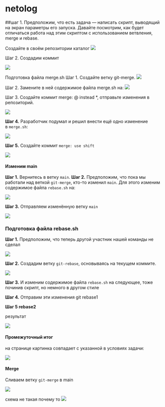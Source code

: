 # netolog
##шаг 1. Предположим, что есть задача — написать скрипт, выводящий на экран параметры его запуска. Давайте посмотрим, как будет отличаться работа над этим скриптом с использованием ветвления, merge и rebase.

Создайте в своём репозитории каталог
![](img/img_1.png)

Шаг 2. Создадим коммит 

![](img/img_2.png)

Подготовка файла merge.sh
Шаг 1. Создайте ветку git-merge.
![](img/img_3.png)

Шаг 2. Замените в ней содержимое файла merge.sh на:
![](img/img_4.png)

Шаг 3. Создайте коммит merge: @ instead *, отправьте изменения в репозиторий.

![](img/img_5.png)

**Шаг 4.** Разработчик подумал и решил внести ещё одно изменение в `merge.sh`:

![](img/img_6.png)

**Шаг 5.** Создайте коммит `merge: use shift`

![](img/img_7.png)

#### Изменим main

**Шаг 1.** Вернитесь в ветку `main`. **Шаг 2.** Предположим, что пока мы работали над веткой `git-merge`, кто-то изменил `main`. Для этого изменим содержимое файла `rebase.sh` на:

![](img/img_8.png)

**Шаг 3.** Отправляем изменённую ветку `main`

![](img/img_9.png)

### Подготовка файла rebase.sh

**Шаг 1.** Предположим, что теперь другой участник нашей команды не сделал

![](img/img_10.png)

**Шаг 2.** Создадим ветку `git-rebase`, основываясь на текущем коммите.

![](img/img_11.png)

**Шаг 3.** И изменим содержимое файла `rebase.sh` на следующее, тоже починив скрипт, но немного в другом стиле

**Шаг 4.** Отправим эти изменения git rebase1

**Шаг 5 rebase2**

результат

![](img/img_12.png)

#### Промежуточный итог

на странице картинка совпадает с указанной в условиях задачи:

![](img/img_13.png)

#### Merge

Сливаем ветку `git-merge` в main

![](img/img_14.png)

схема не такая почему то
![](img/img_15.png)
